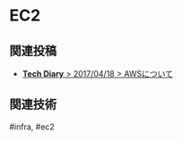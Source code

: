 # EC2

## 関連投稿
* [<b>Tech Diary</b> &gt; 2017/04/18 &gt; AWSについて](/diary/2018-04-18.html#aws%E3%81%AB%E3%81%A4%E3%81%84%E3%81%A6) 

## 関連技術
#infra, #ec2
